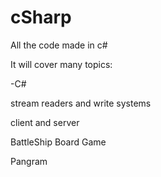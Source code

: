 # cSharp
All the code made in c#

It will cover many topics:

-C#

stream readers and write systems

client and server

BattleShip Board Game

Pangram

